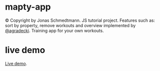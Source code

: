 # mapty-app
© Copyright by Jonas Schmedtmann. JS tutorial project. 
Features such as: sort by property, remove workouts and overview implemented by [@agradecki](mailto:alangradecki@wp.pl).
Training app for your own workouts.

# live demo
[Live demo](https://mapty-training-app.netlify.app/).
